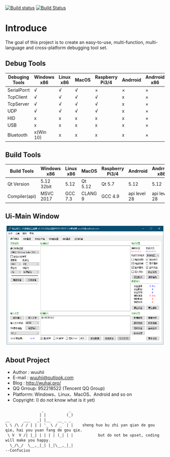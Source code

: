 [![Build status](https://ci.appveyor.com/api/projects/status/k2jwlry8v57on061?svg=true)](https://ci.appveyor.com/project/wuuhii/qtswissarmyknife)  [![Build Status](https://travis-ci.org/wuuhii/QtSwissArmyKnife.svg?branch=master)](https://travis-ci.org/wuuhii/QtSwissArmyKnife)

# Introduce
The goal of this project is to create an easy-to-use, multi-function, multi-language and cross-platform debugging tool set.

## Debug Tools
| Debuging Tools | Windows x86 | Linux x86    | MacOS        | Raspberry Pi3/4 | Andrroid     | Andrroid x86 |
| -------------- | ----------- | ------------ | ------------ | --------------- | ------------ | ------------ |
| SerialPorrt    | √           | √            | √            |  ×              | ×            | ×            |
| TcpClient      | √           | √            | √            |  √              | x            | ×            |
| TcpServer      | √           | √            | √            |  √              | x            | ×            |
| UDP            | √           | √            | √            |  √              | x            | ×            |
| HID            | x           | x            | x            |  x              | x            | ×            |
| USB            | x           | x            | x            |  x              | x            | ×            |
| Bluetooth      | x(Win 10)   | x            | x            |  x              | x            | ×            |

## Build Tools
| Build Tools    | Windows x86 | Linux x86    | MacOS        | Raspberry Pi3/4 | Andrroid     | Andrroid x86 |
| -------------- | ----------- | ------------ | ------------ | --------------- | ------------ | ------------ |
| Qt Version     | 5.12 32bit  | 5.12         | Qt 5.12      |  Qt 5.7         | 5.12         | 5.12         |
| Compiler(api)  | MSVC 2017   | GCC 7.3      | CLANG 9      |  GCC 4.9        | api level 28 | api level 28 |

## Ui-Main Window
![MainWindow.png](./MainWindow.png)

## About Project
+ Author   : wuuhii
+ E-mail   : wuuhii@outlook.com
+ Blog     : http://wuhai.pro/
+ QQ Grroup: 952218522 (Tencent QQ Group)
+ Platforrm: Windows、Linux、MacOS、Android and so on
+ Copyright: (I do not know what is it yet)

```
                _           _   
               | |         (_)
__      ___   _| |__   __ _ _     
\ \ /\ / / | | | '_ \ / _` | |    sheng huo bu zhi yan qian de gou qie, hai you yuan fang de gou qie.
 \ V  V /| |_| | | | | (_| | |           but do not be upset, coding will make you happy.
  \_/\_/  \__,_|_| |_|\__,_|_|                                                               --Confucius
```
